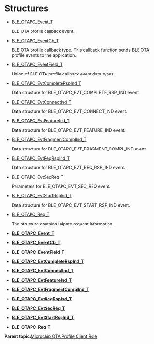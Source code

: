 # Structures

-   [BLE\_OTAPC\_Event\_T](GUID-4CA51F22-7C6E-4B0A-B31E-AC0D8F38B99C.md)

    BLE OTA profile callback event.

-   [BLE\_OTAPC\_EventCb\_T](GUID-FA4ACECC-5F62-43F1-8D67-FFCF66A0E232.md)

    BLE OTA profile callback type. This callback function sends BLE OTA profile events to the application.

-   [BLE\_OTAPC\_EventField\_T](GUID-D6EB373F-D4E2-4D89-907C-7D16A9CD2A25.md)

    Union of BLE OTA profile callback event data types.

-   [BLE\_OTAPC\_EvtCompleteRspInd\_T](GUID-796289F7-90EA-49A4-B36C-A593F1660B06.md)

    Data structure for BLE\_OTAPC\_EVT\_COMPLETE\_RSP\_IND event.

-   [BLE\_OTAPC\_EvtConnectInd\_T](GUID-FF3E6D1B-03E4-465F-AF9E-B78443B28545.md)

    Data structure for BLE\_OTAPC\_EVT\_CONNECT\_IND event.

-   [BLE\_OTAPC\_EvtFeatureInd\_T](GUID-D4DCEC5A-75DB-42EF-8860-548A52706D1C.md)

    Data structure for BLE\_OTAPC\_EVT\_FEATURE\_IND event.

-   [BLE\_OTAPC\_EvtFragmentComplInd\_T](GUID-5CA98112-2036-4706-AAFC-5BC8C9465A0C.md)

    Data structure for BLE\_OTAPC\_EVT\_FRAGMENT\_COMPL\_IND event.

-   [BLE\_OTAPC\_EvtReqRspInd\_T](GUID-4C6C7959-03BE-44B0-93E3-78CA907E01B1.md)

    Data structure for BLE\_OTAPC\_EVT\_REQ\_RSP\_IND event.

-   [BLE\_OTAPC\_EvtSecReq\_T](GUID-FCF16D82-15AC-49C3-B122-5A3B9DE4D5BD.md)

    Parameters for BLE\_OTAPC\_EVT\_SEC\_REQ event.

-   [BLE\_OTAPC\_EvtStartRspInd\_T](GUID-4B41B616-5FA0-4274-8F18-E84B3534F505.md)

    Data structure for BLE\_OTAPC\_EVT\_START\_RSP\_IND event.

-   [BLE\_OTAPC\_Req\_T](GUID-16580DD0-FC8A-41B0-9975-2277329CF69E.md)

    The structure contains udpate request information.


-   **[BLE\_OTAPC\_Event\_T](GUID-4CA51F22-7C6E-4B0A-B31E-AC0D8F38B99C.md)**  

-   **[BLE\_OTAPC\_EventCb\_T](GUID-FA4ACECC-5F62-43F1-8D67-FFCF66A0E232.md)**  

-   **[BLE\_OTAPC\_EventField\_T](GUID-D6EB373F-D4E2-4D89-907C-7D16A9CD2A25.md)**  

-   **[BLE\_OTAPC\_EvtCompleteRspInd\_T](GUID-796289F7-90EA-49A4-B36C-A593F1660B06.md)**  

-   **[BLE\_OTAPC\_EvtConnectInd\_T](GUID-FF3E6D1B-03E4-465F-AF9E-B78443B28545.md)**  

-   **[BLE\_OTAPC\_EvtFeatureInd\_T](GUID-D4DCEC5A-75DB-42EF-8860-548A52706D1C.md)**  

-   **[BLE\_OTAPC\_EvtFragmentComplInd\_T](GUID-5CA98112-2036-4706-AAFC-5BC8C9465A0C.md)**  

-   **[BLE\_OTAPC\_EvtReqRspInd\_T](GUID-4C6C7959-03BE-44B0-93E3-78CA907E01B1.md)**  

-   **[BLE\_OTAPC\_EvtSecReq\_T](GUID-FCF16D82-15AC-49C3-B122-5A3B9DE4D5BD.md)**  

-   **[BLE\_OTAPC\_EvtStartRspInd\_T](GUID-4B41B616-5FA0-4274-8F18-E84B3534F505.md)**  

-   **[BLE\_OTAPC\_Req\_T](GUID-16580DD0-FC8A-41B0-9975-2277329CF69E.md)**  


**Parent topic:**[Microchip OTA Profile Client Role](GUID-EAF054B2-80EE-4739-80F4-7830F504B27B.md)

